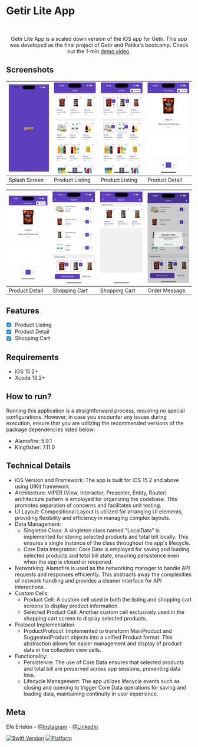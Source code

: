 # Getir Lite App
<br />
<p align="center">
  <p align="center">
    Getir Lite App is a scaled down version of the iOS app for Getir. This app was developed as the final project of Getir and Patika's bootcamp. Check out the 1-min <a href="https://youtu.be/OP9xOmV3u68">demo video</a>.
  </p>
</p>

## Screenshots
| ![Splash Screen](https://github.com/GradByte/GetirLiteApp/blob/main/images/1.png) | ![Product Listing](https://github.com/GradByte/GetirLiteApp/blob/main/images/2.png) | ![Product Listing](https://github.com/GradByte/GetirLiteApp/blob/main/images/3.png) | ![Product Detail](https://github.com/GradByte/GetirLiteApp/blob/main/images/4.png) |
| --- | --- | --- | --- |
| Splash Screen | Product Listing | Product Listing | Product Detail |

| ![Product Detail](https://github.com/GradByte/GetirLiteApp/blob/main/images/5.png) | ![Shopping Cart](https://github.com/GradByte/GetirLiteApp/blob/main/images/6.png) | ![Shopping Cart](https://github.com/GradByte/GetirLiteApp/blob/main/images/7.png) | ![Order Message](https://github.com/GradByte/GetirLiteApp/blob/main/images/8.png) |
| --- | --- | --- | --- |
| Product Detail | Shopping Cart | Shopping Cart | Order Message |

## Features

- [x] Product Listing
- [x] Product Detail
- [x] Shopping Cart

## Requirements

- iOS 15.2+
- Xcode 13.2+

## How to run?

Running this application is a straightforward process, requiring no special configurations. However, in case you encounter any issues during execution, ensure that you are utilizing the recommended versions of the package dependencies listed below:

- Alamofire: 5.9.1
- Kingfisher: 7.11.0

## Technical Details

- iOS Version and Framework: The app is built for iOS 15.2 and above using UIKit framework.
- Architecture: VIPER (View, Interactor, Presenter, Entity, Router) architecture pattern is employed for organizing the codebase. This promotes separation of concerns and facilitates unit testing.
- UI Layout: Compositional Layout is utilized for arranging UI elements, providing flexibility and efficiency in managing complex layouts.
- Data Management:
    - Singleton Class: A singleton class named "LocalData" is implemented for storing selected products and total bill locally. This ensures a single instance of the class throughout the app's lifecycle.
    - Core Data Integration: Core Data is employed for saving and loading selected products and total bill state, ensuring persistence even when the app is closed or reopened.
- Networking: Alamofire is used as the networking manager to handle API requests and responses efficiently. This abstracts away the complexities of network handling and provides a cleaner interface for API interactions.
- Custom Cells:
    - Product Cell: A custom cell used in both the listing and shopping cart screens to display product information.
    - Selected Product Cell: Another custom cell exclusively used in the shopping cart screen to display selected products.
- Protocol Implementation:
    - ProductProtocol: Implemented to transform MainProduct and SuggestedProduct objects into a unified Product format. This abstraction allows for easier management and display of product data in the collection view cells.
- Functionality:
    - Persistence: The use of Core Data ensures that selected products and total bill are preserved across app sessions, preventing data loss.
    - Lifecycle Management: The app utilizes lifecycle events such as closing and opening to trigger Core Data operations for saving and loading data, maintaining continuity in user experience.

## Meta

Efe Ertekin – [@Instagram](https://www.instagram.com/gradbyte.codes/) - [@LinkedIn](https://www.linkedin.com/in/efe-ertekin/)


[![Swift Version][swift-image]][swift-url]
[![Platform](https://img.shields.io/cocoapods/p/LFAlertController.svg?style=flat)](http://cocoapods.org/pods/LFAlertController)

[swift-image]:https://img.shields.io/badge/swift-5.5.2-orange.svg
[swift-url]: https://swift.org/
